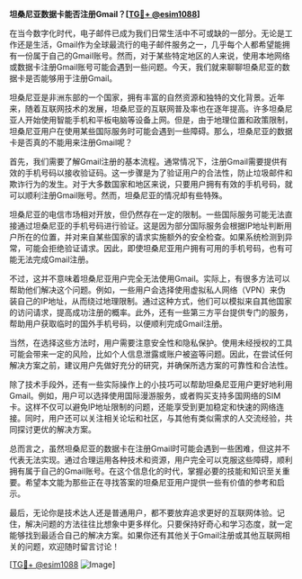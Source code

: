 **坦桑尼亚数据卡能否注册Gmail？[[TG💪+ @esim1088](https://t.me/s/esim1088)]**

在当今数字化时代，电子邮件已成为我们日常生活中不可或缺的一部分。无论是工作还是生活，Gmail作为全球最流行的电子邮件服务之一，几乎每个人都希望能拥有一份属于自己的Gmail账号。然而，对于某些特定地区的人来说，使用本地网络或数据卡注册Gmail账号可能会遇到一些问题。今天，我们就来聊聊坦桑尼亚的数据卡是否能够用于注册Gmail。

坦桑尼亚是非洲东部的一个国家，拥有丰富的自然资源和独特的文化背景。近年来，随着互联网技术的发展，坦桑尼亚的互联网普及率也在逐年提高。许多坦桑尼亚人开始使用智能手机和平板电脑等设备上网。但是，由于地理位置和政策限制，坦桑尼亚用户在使用某些国际服务时可能会遇到一些障碍。那么，坦桑尼亚的数据卡是否真的不能用来注册Gmail呢？

首先，我们需要了解Gmail注册的基本流程。通常情况下，注册Gmail需要提供有效的手机号码以接收验证码。这一步骤是为了验证用户的合法性，防止垃圾邮件和欺诈行为的发生。对于大多数国家和地区来说，只要用户拥有有效的手机号码，就可以顺利注册Gmail账号。然而，坦桑尼亚的情况却有些特殊。

坦桑尼亚的电信市场相对开放，但仍然存在一定的限制。一些国际服务可能无法直接通过坦桑尼亚的手机号码进行验证。这是因为部分国际服务会根据IP地址判断用户所在的位置，并对来自某些国家的请求实施额外的安全检查。如果系统检测到异常，可能会拒绝验证请求。因此，即使坦桑尼亚用户拥有可用的手机号码，也有可能无法完成Gmail注册。

不过，这并不意味着坦桑尼亚用户完全无法使用Gmail。实际上，有很多方法可以帮助他们解决这个问题。例如，一些用户会选择使用虚拟私人网络（VPN）来伪装自己的IP地址，从而绕过地理限制。通过这种方式，他们可以模拟来自其他国家的访问请求，提高成功注册的概率。此外，还有一些第三方平台提供专门的服务，帮助用户获取临时的国外手机号码，以便顺利完成Gmail注册。

当然，在选择这些方法时，用户需要注意安全性和隐私保护。使用未经授权的工具可能会带来一定的风险，比如个人信息泄露或账户被盗等问题。因此，在尝试任何解决方案之前，建议用户先做好充分的研究，并确保所选方案的可靠性和合法性。

除了技术手段外，还有一些实际操作上的小技巧可以帮助坦桑尼亚用户更好地利用Gmail。例如，用户可以选择使用国际漫游服务，或者购买支持多国网络的SIM卡。这样不仅可以避免IP地址限制的问题，还能享受到更加稳定和快速的网络连接。同时，用户还可以关注相关论坛和社区，与其他有类似需求的人交流经验，共同探讨更优的解决方案。

总而言之，虽然坦桑尼亚的数据卡在注册Gmail时可能会遇到一些困难，但这并不代表无法实现。通过合理运用各种技术和资源，用户完全可以克服这些障碍，顺利拥有属于自己的Gmail账号。在这个信息化的时代，掌握必要的技能和知识至关重要。希望本文能为那些正在寻找答案的坦桑尼亚用户提供一些有价值的参考和启示。

最后，无论你是技术达人还是普通用户，都不要放弃追求更好的互联网体验。记住，解决问题的方法往往比想象中更多样化。只要保持好奇心和学习态度，就一定能够找到最适合自己的解决方案。如果你还有其他关于Gmail注册或其他互联网相关的问题，欢迎随时留言讨论！

[[TG💪+ @esim1088](https://t.me/s/esim1088) ![Image](https://i.postimg.cc/4NQfJmqS/Snipaste-2025-05-13-00-14-12.png)]
